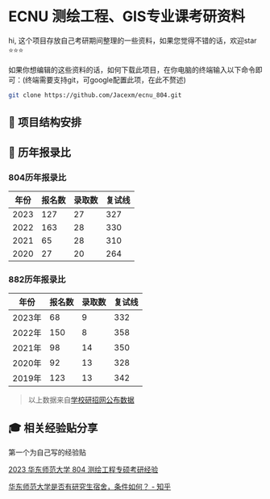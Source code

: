 # ECNU 测绘工程、GIS专业课考研资料

hi, 这个项目存放自己考研期间整理的一些资料，如果您觉得不错的话，欢迎star :star::star::star:

如果你想编辑的这些资料的话，如何下载此项目，在你电脑的终端输入以下命令即可：(终端需要支持git，可google配置此项，在此不赘述)

```bash
git clone https://github.com/Jacexm/ecnu_804.git
```

## :open_file_folder: 项目结构安排


## :rainbow: 历年报录比
### 804历年报录比
|年份|报名数|录取数|复试线|
|-|-|-|-|
|2023|127|27|327|
|2022|163|28|330|
|2021|65|28|310|
|2020|27|20|264|


### 882历年报录比
|年份|报名数|录取数|复试线|
|-|-|-|-|
|2023年|68|9|332|
|2022年|150|8|358|
|2021年|98|14|350|
|2020年|92|13|328|
|2019年|123|13|342|

> 以上数据来自[学校研招网公布数据](https://yjszs.ecnu.edu.cn/lnssblsj/list.htm)


## :mortar_board: 相关经验贴分享
第一个为自己写的经验贴

[2023 华东师范大学 804 测绘工程专硕考研经验 ](https://zhuanlan.zhihu.com/p/646263963)


[华东师范大学是否有研究生宿舍，条件如何？ - 知乎](https://www.zhihu.com/question/354560107)